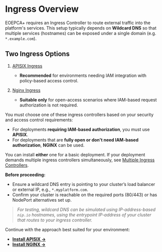 # Ingress Overview

EOEPCA+ requires an Ingress Controller to route external traffic into the platform's services. This setup typically depends on **Wildcard DNS** so that multiple services (hostnames) can be exposed under a single domain (e.g. `*.example.com`).

## Two Ingress Options

1. [APISIX Ingress](apisix.md)  
   - **Recommended** for environments needing IAM integration with policy-based access control.

2. [Nginx Ingress](nginx.md)  
   - **Suitable only** for open-access scenarios where IAM-based request authorization is not required.

You must choose one of these ingress controllers based on your security and access control requirements:

- For deployments **requiring IAM-based authorization**, you must use **APISIX**.
- For deployments that are **fully open or don't need IAM-based authorization**, **NGINX** can be used.

You can install **either** one for a basic deployment. If your deployment demands multiple ingress controllers simultaneously, see [Multiple Ingress Controllers](ingress-multi.md).

**Before proceeding:**  
- Ensure a wildcard DNS entry is pointing to your cluster’s load balancer or external IP, e.g., `*.myplatform.com`.  
- Confirm your cluster is reachable on the required ports (80/443) or has NodePort alternatives set up.  

> _For testing, wildcard DNS can be simulated using IP-address-based `nip.io` hostnames, using the entrypoint IP-address of your cluster that routes to your ingress controller._

Continue with the approach best suited for your environment:

- **[Install APISIX →](apisix.md)**  
- **[Install NGINX →](nginx.md)**
